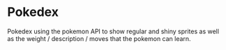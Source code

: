 # Pokedex
Pokedex using the pokemon API to show regular and shiny sprites as well as the weight / description / moves that the pokemon can learn.
